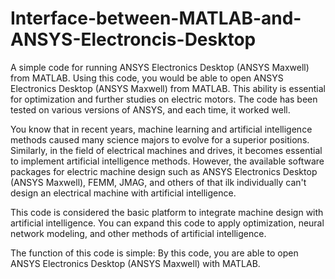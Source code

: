 # Interface-between-MATLAB-and-ANSYS-Electroncis-Desktop
A simple code for running ANSYS Electronics Desktop (ANSYS Maxwell) from MATLAB.
Using this code, you would be able to open ANSYS Electronics Desktop (ANSYS Maxwell) from MATLAB. This ability is essential for optimization and further studies on electric motors. The code has been tested on various versions of ANSYS, and each time, it worked well.

You know that in recent years, machine learning and artificial intelligence methods caused many science majors to evolve for a superior positions. 
Similarly, in the field of electrical machines and drives, it becomes essential to implement artificial intelligence methods. However, the
available software packages for electric machine design such as ANSYS Electronics Desktop (ANSYS Maxwell), FEMM, JMAG, and others of that ilk 
individually can't design an electrical machine with artificial intelligence.

This code is considered the basic platform to integrate machine design with artificial intelligence. You can expand this code to apply
optimization, neural network modeling, and other methods of artificial intelligence.

The function of this code is simple: By this code, you are able to open ANSYS Electronics Desktop (ANSYS Maxwell) with MATLAB.
